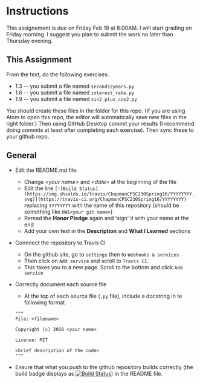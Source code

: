 # Instructions

This assignement is due on Friday Feb 19 at 8:00AM. I will start grading on Friday morning. I suggest you plan to submit the work no later than Thursday evening.

## This Assignment

From the text, do the following exercises:

* 1.3 -- you submit a file named `seconds2years.py`
* 1.6 -- you submit a file named `interest_rate.py`
* 1.9 -- you submit a file named `sin2_plus_cos2.py`

You should create these files in the folder for this repo. (If you are using Atom to open this repo, the editor will automatically save new files in the right folder.) Then using GitHub Desktop commit your results (I recommend doing commits at least after completing each exercise). Then sync these to your github repo.

## General



* Edit the README.md file:
    * Change _\<your name\>_ and _\<date\>_ at the beginning of the file
    * Edit the line ```[![Build Status](https://img.shields.io/travis/ChapmanCPSC230Spring16/YYYYYYYY.svg)](https://travis-ci.org/ChapmanCPSC230Spring16/YYYYYYYY)``` replacing ```YYYYYYYY``` with the name of this repository (should be something like ```HW1<your git name>```)
    * Reread the __Honor Pledge__ again and 'sign' it with your name at the end
    * Add your own text in the __Description__ and __What I Learned__ sections


* Connnect the repository to Travis CI
    * On the github site, go to ```settings``` then to ```Webhooks & services```
    * Then click on ```Add service``` and scroll to ```Travis CI```.
    * This takes you to a new page. Scroll to the bottom and click ```Add service```


* Correctly document each source file
    * At the top of each source file (```.py``` file), include a docstring in te following format

    ```
    """
    File: <filename>

    Copyright (c) 2016 <your name>

    License: MIT

    <brief description of the code>
    """    
    ```

* Ensure that what you push to the github repository builds correctly (the build badge displays as [![Build Status](https://img.shields.io/travis/ChapmanCPSC230Spring16/Assignment-X.svg)]()) in the README file.
